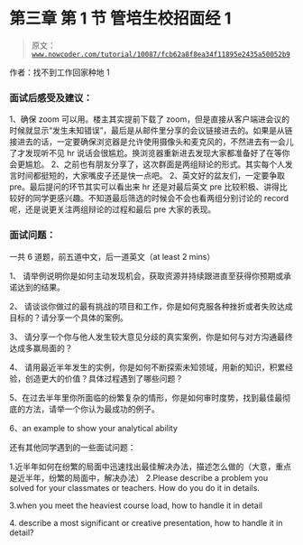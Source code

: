 # 第三章 第 1 节 管培生校招面经 1

> 原文：[`www.nowcoder.com/tutorial/10087/fcb62a8f8ea34f11895e2435a50052b9`](https://www.nowcoder.com/tutorial/10087/fcb62a8f8ea34f11895e2435a50052b9)

作者：找不到工作回家种地 1 

### **面试后感受及建议：**

1、确保 zoom 可以用。楼主其实提前下载了 zoom，但是直接从客户端进会议的时候就显示“发生未知错误”，最后是从邮件里分享的会议链接进去的。如果是从链接进去的话，一定要确保浏览器是允许使用摄像头和麦克风的，不然进去有一会儿了才发现听不见 hr 说话会很尴尬。换浏览器重新进去发现大家都准备好了在等你会更尴尬。 2、之前也有朋友分享了，这次群面是两组辩论的形式。其实每个人发言时间都挺短的，大家嘴皮子还是快一点吧。 2、英文好的盆友们，一定要争取 pre。最后提问的环节其实可以看出来 hr 还是对最后英文 pre 比较积极、讲得比较好的同学更感兴趣。不知道最后筛选的时候会不会也看两组分别讨论的 record 呢，还是说更关注两组辩论的过程和最后 pre 大家的表现。

### **面试问题：**

一共 6 道题，前五道中文，后一道英文（at least 2 mins）

1、 请举例说明你是如何主动发现机会，获取资源并持续跟进直至获得你预期或承诺达到的结果。

2、 请谈谈你做过的最有挑战的项目和工作，你是如何克服各种挫折或者失败达成目标的？请分享一个具体的案例。

3、 请分享一个你与他人发生较大意见分歧的真实案例，你是如何与对方沟通最终达成多赢局面的？

4、 请用最近半年发生的实例，你是如何不断探索未知领域，用新的知识，积累经验，创造更大的价值？具体过程遇到了哪些问题？

5、在过去半年里你所面临的纷繁复杂的情形，你是如何审时度势，找到最佳最彻底的方法，请举一个你认为最成功的例子。

6、an example to show your analytical ability

还有其他同学遇到的一些面试问题：

1.近半年如何在纷繁的局面中迅速找出最佳解决办法，描述怎么做的（大意，重点是近半年，纷繁的局面中，解决办法） 2.Please describe a problem you solved for your classmates or teachers. How do you do it in details.

3.when you meet the heaviest course load, how to handle it in detail

4\. describe a most significant or creative presentation, how to handle it in detail?